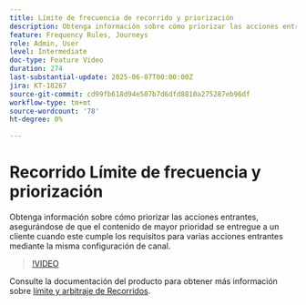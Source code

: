```yaml
---
title: Límite de frecuencia de recorrido y priorización
description: Obtenga información sobre cómo priorizar las acciones entrantes, asegurándose de que el contenido de mayor prioridad se entregue a un cliente cuando este cumple los requisitos para varias acciones entrantes mediante la misma configuración de canal.
feature: Frequency Rules, Journeys
role: Admin, User
level: Intermediate
doc-type: Feature Video
duration: 274
last-substantial-update: 2025-06-07T00:00:00Z
jira: KT-18267
source-git-commit: cd99fb618d94e507b7d6dfd8810a275287eb96df
workflow-type: tm+mt
source-wordcount: '78'
ht-degree: 0%

---
```



# Recorrido Límite de frecuencia y priorización

Obtenga información sobre cómo priorizar las acciones entrantes, asegurándose de que el contenido de mayor prioridad se entregue a un cliente cuando este cumple los requisitos para varias acciones entrantes mediante la misma configuración de canal.

>[!VIDEO](https://video.tv.adobe.com/v/3435530/?learn=on&enablevpops)

Consulte la documentación del producto para obtener más información sobre [límite y arbitraje de Recorridos](https://experienceleague.adobe.com/es/docs/journey-optimizer/using/conflict-prioritization/capping-rules/journey-capping).
